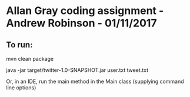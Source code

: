 

Allan Gray coding assignment - Andrew Robinson - 01/11/2017
===============================================

To run:
-------

mvn clean package

java -jar target/twitter-1.0-SNAPSHOT.jar user.txt tweet.txt

Or, in an IDE, run the main method in the Main class (supplying command line options)
